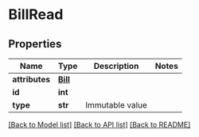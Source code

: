 # BillRead

## Properties
Name | Type | Description | Notes
------------ | ------------- | ------------- | -------------
**attributes** | [**Bill**](Bill.md) |  | 
**id** | **int** |  | 
**type** | **str** | Immutable value | 

[[Back to Model list]](../README.md#documentation-for-models) [[Back to API list]](../README.md#documentation-for-api-endpoints) [[Back to README]](../README.md)


